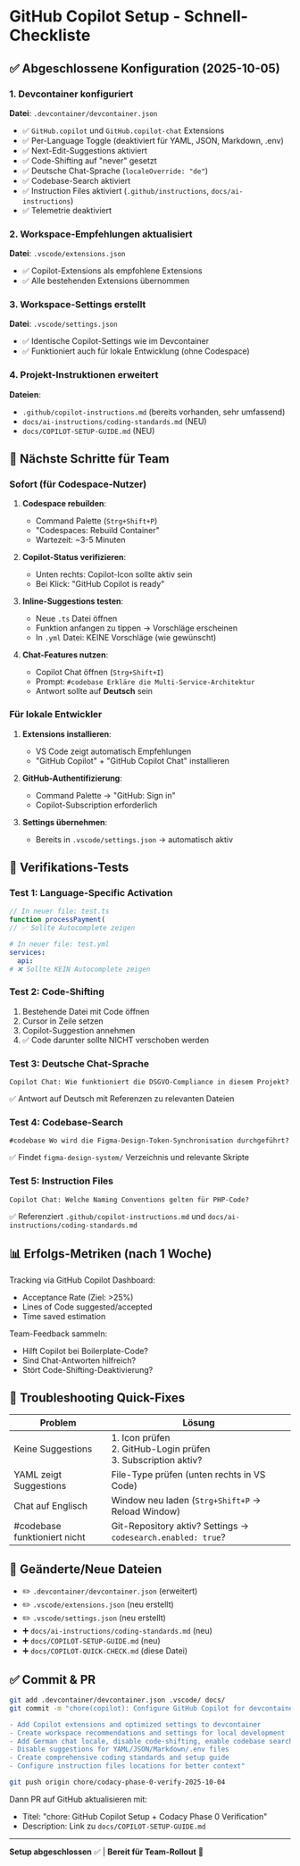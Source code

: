 # GitHub Copilot Setup - Schnell-Checkliste

## ✅ Abgeschlossene Konfiguration (2025-10-05)

### 1. Devcontainer konfiguriert

**Datei**: `.devcontainer/devcontainer.json`

- ✅ `GitHub.copilot` und `GitHub.copilot-chat` Extensions
- ✅ Per-Language Toggle (deaktiviert für YAML, JSON, Markdown, .env)
- ✅ Next-Edit-Suggestions aktiviert
- ✅ Code-Shifting auf "never" gesetzt
- ✅ Deutsche Chat-Sprache (`localeOverride: "de"`)
- ✅ Codebase-Search aktiviert
- ✅ Instruction Files aktiviert (`.github/instructions`, `docs/ai-instructions`)
- ✅ Telemetrie deaktiviert

### 2. Workspace-Empfehlungen aktualisiert

**Datei**: `.vscode/extensions.json`

- ✅ Copilot-Extensions als empfohlene Extensions
- ✅ Alle bestehenden Extensions übernommen

### 3. Workspace-Settings erstellt

**Datei**: `.vscode/settings.json`

- ✅ Identische Copilot-Settings wie im Devcontainer
- ✅ Funktioniert auch für lokale Entwicklung (ohne Codespace)

### 4. Projekt-Instruktionen erweitert

**Dateien**:

- `.github/copilot-instructions.md` (bereits vorhanden, sehr umfassend)
- `docs/ai-instructions/coding-standards.md` (NEU)
- `docs/COPILOT-SETUP-GUIDE.md` (NEU)

## 🚀 Nächste Schritte für Team

### Sofort (für Codespace-Nutzer)

1. **Codespace rebuilden**:
   - Command Palette (`Strg+Shift+P`)
   - "Codespaces: Rebuild Container"
   - Wartezeit: ~3-5 Minuten

2. **Copilot-Status verifizieren**:
   - Unten rechts: Copilot-Icon sollte aktiv sein
   - Bei Klick: "GitHub Copilot is ready"

3. **Inline-Suggestions testen**:
   - Neue `.ts` Datei öffnen
   - Funktion anfangen zu tippen → Vorschläge erscheinen
   - In `.yml` Datei: KEINE Vorschläge (wie gewünscht)

4. **Chat-Features nutzen**:
   - Copilot Chat öffnen (`Strg+Shift+I`)
   - Prompt: `#codebase Erkläre die Multi-Service-Architektur`
   - Antwort sollte auf **Deutsch** sein

### Für lokale Entwickler

1. **Extensions installieren**:
   - VS Code zeigt automatisch Empfehlungen
   - "GitHub Copilot" + "GitHub Copilot Chat" installieren

2. **GitHub-Authentifizierung**:
   - Command Palette → "GitHub: Sign in"
   - Copilot-Subscription erforderlich

3. **Settings übernehmen**:
   - Bereits in `.vscode/settings.json` → automatisch aktiv

## 🧪 Verifikations-Tests

### Test 1: Language-Specific Activation

```typescript
// In neuer file: test.ts
function processPayment(
// ✅ Sollte Autocomplete zeigen
```

```yaml
# In neuer file: test.yml
services:
  api:
# ❌ Sollte KEIN Autocomplete zeigen
```

### Test 2: Code-Shifting

1. Bestehende Datei mit Code öffnen
2. Cursor in Zeile setzen
3. Copilot-Suggestion annehmen
4. ✅ Code darunter sollte NICHT verschoben werden

### Test 3: Deutsche Chat-Sprache

```text
Copilot Chat: Wie funktioniert die DSGVO-Compliance in diesem Projekt?
```

✅ Antwort auf Deutsch mit Referenzen zu relevanten Dateien

### Test 4: Codebase-Search

```text
#codebase Wo wird die Figma-Design-Token-Synchronisation durchgeführt?
```

✅ Findet `figma-design-system/` Verzeichnis und relevante Skripte

### Test 5: Instruction Files

```text
Copilot Chat: Welche Naming Conventions gelten für PHP-Code?
```

✅ Referenziert `.github/copilot-instructions.md` und `docs/ai-instructions/coding-standards.md`

## 📊 Erfolgs-Metriken (nach 1 Woche)

Tracking via GitHub Copilot Dashboard:

- Acceptance Rate (Ziel: >25%)
- Lines of Code suggested/accepted
- Time saved estimation

Team-Feedback sammeln:

- Hilft Copilot bei Boilerplate-Code?
- Sind Chat-Antworten hilfreich?
- Stört Code-Shifting-Deaktivierung?

## 🔧 Troubleshooting Quick-Fixes

| Problem | Lösung |
|---------|--------|
| Keine Suggestions | 1. Icon prüfen<br>2. GitHub-Login prüfen<br>3. Subscription aktiv? |
| YAML zeigt Suggestions | File-Type prüfen (unten rechts in VS Code) |
| Chat auf Englisch | Window neu laden (`Strg+Shift+P` → Reload Window) |
| #codebase funktioniert nicht | Git-Repository aktiv? Settings → `codesearch.enabled: true`? |

## 📁 Geänderte/Neue Dateien

- ✏️ `.devcontainer/devcontainer.json` (erweitert)
- ✏️ `.vscode/extensions.json` (neu erstellt)
- ✏️ `.vscode/settings.json` (neu erstellt)
- ➕ `docs/ai-instructions/coding-standards.md` (neu)
- ➕ `docs/COPILOT-SETUP-GUIDE.md` (neu)
- ➕ `docs/COPILOT-QUICK-CHECK.md` (diese Datei)

## ✅ Commit & PR

```bash
git add .devcontainer/devcontainer.json .vscode/ docs/
git commit -m "chore(copilot): Configure GitHub Copilot for devcontainer and workspace

- Add Copilot extensions and optimized settings to devcontainer
- Create workspace recommendations and settings for local development
- Add German chat locale, disable code-shifting, enable codebase search
- Disable suggestions for YAML/JSON/Markdown/.env files
- Create comprehensive coding standards and setup guide
- Configure instruction files locations for better context"

git push origin chore/codacy-phase-0-verify-2025-10-04
```

Dann PR auf GitHub aktualisieren mit:

- Titel: "chore: GitHub Copilot Setup + Codacy Phase 0 Verification"
- Description: Link zu `docs/COPILOT-SETUP-GUIDE.md`

---

**Setup abgeschlossen** ✅ | **Bereit für Team-Rollout** 🚀
